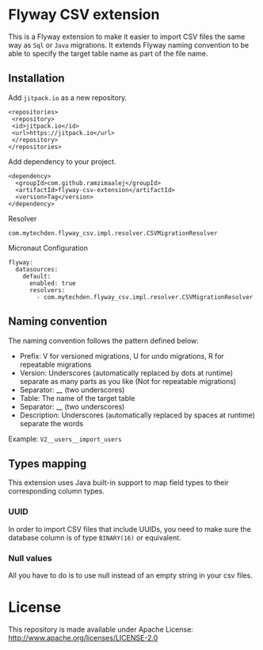 # Flyway CSV extension

This is a Flyway extension to make it easier to import CSV files the same way as `Sql` or `Java` migrations. It extends Flyway naming convention to be able to specify the target table name as part of the file name. 

## Installation

Add `jitpack.io` as a new repository.

 ```
<repositories>
  <repository>
  <id>jitpack.io</id>
  <url>https://jitpack.io</url>
  </repository>
</repositories>
 ```

Add dependency to your project.

```
<dependency>
  <groupId>com.github.ramzimaalej</groupId>
  <artifactId>flyway-csv-extension</artifactId>
  <version>Tag</version>
</dependency>
```

Resolver

`com.mytechden.flyway_csv.impl.resolver.CSVMigrationResolver`

Micronaut Configuration

```
flyway:
  datasources:
    default:
      enabled: true
      resolvers:
        - com.mytechden.flyway_csv.impl.resolver.CSVMigrationResolver
```

## Naming convention
The naming convention follows the pattern defined below:

* Prefix: V for versioned migrations, U for undo migrations, R for repeatable migrations
* Version: Underscores (automatically replaced by dots at runtime) separate as many parts as you like (Not for repeatable migrations)
* Separator: __ (two underscores)
* Table: The name of the target table
* Separator: __ (two underscores)
* Description: Underscores (automatically replaced by spaces at runtime) separate the words

Example: `V2__users__import_users`

## Types mapping
This extension uses Java built-in support to map field types to their corresponding column types. 

### UUID
In order to import CSV files that include UUIDs, you need to make sure the database column is of type `BINARY(16)` or equivalent.

### Null values
All you have to do is to use null instead of an empty string in your csv files.



# License

This repository is made available under Apache License: http://www.apache.org/licenses/LICENSE-2.0
